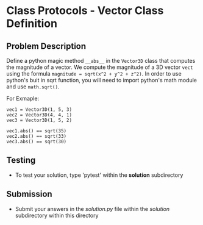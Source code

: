 # Class Protocols - Vector Class Definition

## Problem Description
Define a python magic method `__abs__` in the `Vector3D` class that computes the magnitude of a vector. We compute the magnitude of a 3D vector `vect` using the formula `magnitude = sqrt(x^2 + y^2 + z^2)`. In order to use python's buit in sqrt function, you will need to import python's math module and use `math.sqrt()`.

For Exmaple:
```
vec1 = Vector3D(1, 5, 3)
vec2 = Vector3D(4, 4, 1)
vec3 = Vector3D(1, 5, 2)

vec1.abs() == sqrt(35)
vec2.abs() == sqrt(33)
vec3.abs() == sqrt(30)
```
## Testing
* To test your solution, type 'pytest' within the **solution** subdirectory

## Submission
* Submit your answers in the *solution.py* file within the *solution* subdirectory within this directory